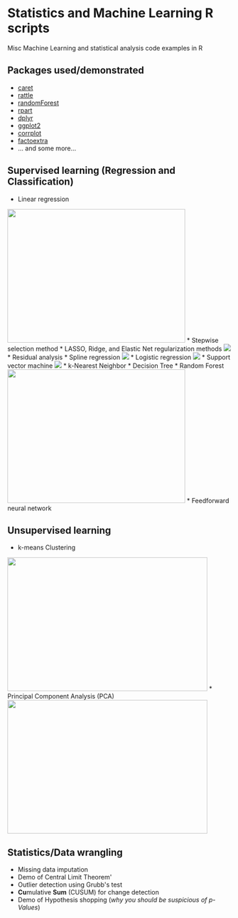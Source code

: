 # Statistics and Machine Learning R scripts 
Misc Machine Learning and statistical analysis code examples in R

## Packages used/demonstrated
* [caret](caret.r-forge.r-project.org)
* [rattle](https://cran.r-project.org/web/packages/rattle/vignettes/rattle.pdf)
* [randomForest](https://cran.r-project.org/web/packages/randomForest/randomForest.pdf)
* [rpart](https://cran.r-project.org/web/packages/rpart/rpart.pdf)
* [dplyr](https://cran.r-project.org/web/packages/dplyr/dplyr.pdf)
* [ggplot2](https://cran.r-project.org/package=ggplot2/ggplot2.pdf)
* [corrplot](https://cran.r-project.org/web/packages/corrplot/vignettes/corrplot-intro.html)
* [factoextra](http://www.sthda.com/english/wiki/factoextra-r-package-easy-multivariate-data-analyses-and-elegant-visualization)
* ... and some more...

## Supervised learning (Regression and Classification)
* Linear regression
<img src="https://slideplayer.com/slide/6053182/20/images/10/Simple+Linear+Regression+Model.jpg" width="400" height="300"/>
* Stepwise selection method 
* LASSO, Ridge, and Elastic Net regularization methods
<img src="https://upload.wikimedia.org/wikipedia/commons/thumb/f/f8/L1_and_L2_balls.svg/300px-L1_and_L2_balls.svg.png"/>
* Residual analysis
* Spline regression
<img src="https://i.stack.imgur.com/q34Vc.png"/>
* Logistic regression
<img src="https://qph.fs.quoracdn.net/main-qimg-914b29e777e78b44b67246b66a4d6d71"/>
* Support vector machine
<img src="https://docs.opencv.org/2.4/_images/optimal-hyperplane.png"/>
* k-Nearest Neighbor
* Decision Tree
* Random Forest
<img src="https://cdn-images-1.medium.com/max/592/1*i0o8mjFfCn-uD79-F1Cqkw.png" width="400" height="300"/>
* Feedforward neural network

## Unsupervised learning
* k-means Clustering
<img src="https://i.ytimg.com/vi/IJt62uaZR-M/maxresdefault.jpg" width="450" height="300"/>
* Principal Component Analysis (PCA)
<img src="https://i.ytimg.com/vi/QP43Iy-QQWY/maxresdefault.jpg" width="450" height="300"/>

## Statistics/Data wrangling
* Missing data imputation
* Demo of Central Limit Theorem'
* Outlier detection using Grubb's test
* **Cu**mulative **Sum** (CUSUM) for change detection
* Demo of Hypothesis shopping (*why you should be suspicious of p-Values*)
